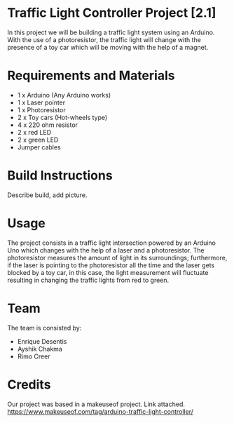 # Traffic Light Controller Project [2.1]

In this project we will be building a traffic light system using an Arduino. With the use of a photoresistor, the traffic light will change with the presence of a toy car which will be moving with the help of a magnet.

# Requirements and Materials

* 1 x Arduino (Any Arduino works)
* 1 x Laser pointer
* 1 x Photoresistor
* 2 x Toy cars (Hot-wheels type)
* 4 x 220 ohm resistor
* 2 x red LED
* 2 x green LED
* Jumper cables


# Build Instructions

Describe build, add picture.

# Usage

The project consists in a traffic light intersection powered by an Arduino Uno which changes with the help of a laser and a photoresistor. The photoresistor measures the amount of light in its surroundings; furthermore, if the laser is pointing to the photoresistor all the time and the laser gets blocked by a toy car, in this case, the light measurement will fluctuate resulting in changing the traffic lights from red to green.


# Team

The team is consisted by:

* Enrique Desentis
* Ayshik Chakma
* Rimo Creer

# Credits

Our project was based in a makeuseof project. Link attached.
https://www.makeuseof.com/tag/arduino-traffic-light-controller/
